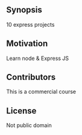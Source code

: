 ## Synopsis

10 express projects


## Motivation

Learn node & Express JS


## Contributors

This is a commercial course

## License

Not public domain 
